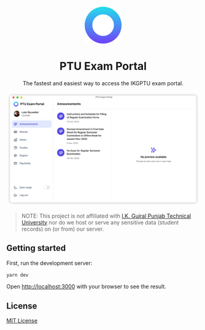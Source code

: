 <p align="center">
  <img src="public/icon.png" width="96" alt="Icon" />
</p>

<h1 align="center">PTU Exam Portal</h1>

<p align="center">The fastest and easiest way to access the IKGPTU exam portal.</p>

<p align="center">
  <img src="demo.png" width="720" />
</p>

> NOTE: This project is not affiliated with [I.K. Gujral Punjab Technical University](https://www.ptu.ac.in) nor do we host or serve any sensitive data (student records) on (or from) our server.

## Getting started

First, run the development server:

```sh
yarn dev
```

Open [http://localhost:3000](http://localhost:3000) with your browser to see the result.

## License

[MIT License](LICENSE)
